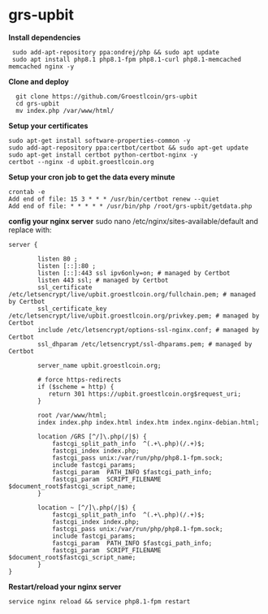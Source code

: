 
# grs-upbit

**Install dependencies** 

     sudo add-apt-repository ppa:ondrej/php && sudo apt update
     sudo apt install php8.1 php8.1-fpm php8.1-curl php8.1-memcached memcached nginx -y
    
   **Clone and deploy**

      git clone https://github.com/Groestlcoin/grs-upbit
      cd grs-upbit
      mv index.php /var/www/html/
**Setup your certificates**

    sudo apt-get install software-properties-common -y
    sudo add-apt-repository ppa:certbot/certbot && sudo apt-get update
    sudo apt-get install certbot python-certbot-nginx -y
    certbot --nginx -d upbit.groestlcoin.org

**Setup your cron job to get the data every minute**

    crontab -e
    Add end of file: 15 3 * * * /usr/bin/certbot renew --quiet
    Add end of file: * * * * * /usr/bin/php /root/grs-upbit/getdata.php

**config your nginx server**
sudo nano /etc/nginx/sites-available/default and replace with:

    server {
    
            listen 80 ;
            listen [::]:80 ;
            listen [::]:443 ssl ipv6only=on; # managed by Certbot
            listen 443 ssl; # managed by Certbot
            ssl_certificate /etc/letsencrypt/live/upbit.groestlcoin.org/fullchain.pem; # managed by Certbot
            ssl_certificate_key /etc/letsencrypt/live/upbit.groestlcoin.org/privkey.pem; # managed by Certbot
            include /etc/letsencrypt/options-ssl-nginx.conf; # managed by Certbot
            ssl_dhparam /etc/letsencrypt/ssl-dhparams.pem; # managed by Certbot
    
            server_name upbit.groestlcoin.org;
    
            # force https-redirects
            if ($scheme = http) {
               return 301 https://upbit.groestlcoin.org$request_uri;
            }
    
            root /var/www/html;
            index index.php index.html index.htm index.nginx-debian.html;

			location /GRS [^/]\.php(/|$) {
	            fastcgi_split_path_info  ^(.+\.php)(/.+)$;
	            fastcgi_index index.php;
	            fastcgi_pass unix:/var/run/php/php8.1-fpm.sock;
	            include fastcgi_params;
	            fastcgi_param  PATH_INFO $fastcgi_path_info;
	            fastcgi_param  SCRIPT_FILENAME $document_root$fastcgi_script_name;
            }
    
            location ~ [^/]\.php(/|$) {
	            fastcgi_split_path_info  ^(.+\.php)(/.+)$;
	            fastcgi_index index.php;
	            fastcgi_pass unix:/var/run/php/php8.1-fpm.sock;
	            include fastcgi_params;
	            fastcgi_param  PATH_INFO $fastcgi_path_info;
	            fastcgi_param  SCRIPT_FILENAME $document_root$fastcgi_script_name;
            }
    }
**Restart/reload your nginx server**

    service nginx reload && service php8.1-fpm restart
